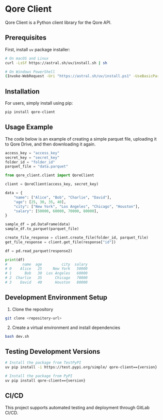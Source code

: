 # Qore Client

Qore Client is a Python client library for the Qore API.

## Prerequisites

First, install `uv` package installer:

```bash
# On macOS and Linux
curl -LsSf https://astral.sh/uv/install.sh | sh

# On Windows PowerShell
(Invoke-WebRequest -Uri "https://astral.sh/uv/install.ps1" -UseBasicParsing).Content | pwsh -Command -
```

## Installation

For users, simply install using pip:

```bash
pip install qore-client
```

## Usage Example

The code below is an example of creating a simple parquet file, uploading it to Qore Drive, and then downloading it again.

```python
access_key = "access_key"
secret_key = "secret_key"
folder_id = "folder_id"
parquet_file = "data.parquet"

from qore_client.client import QoreClient

client = QoreClient(access_key, secret_key)

data = {
    "name": ["Alice", "Bob", "Charlie", "David"],
    "age": [25, 30, 35, 40],
    "city": ["New York", "Los Angeles", "Chicago", "Houston"],
    "salary": [50000, 60000, 70000, 80000],
}

sample_df = pd.DataFrame(data)
sample_df.to_parquet(parquet_file)

create_file_response = client.create_file(folder_id, parquet_file)
get_file_response = client.get_file(response["id"])

df = pd.read_parquet(response2)

print(df)
#       name  age         city  salary
# 0    Alice   25     New York   50000
# 1      Bob   30  Los Angeles   60000
# 2  Charlie   35      Chicago   70000
# 3    David   40      Houston   80000
```

## Development Environment Setup

1. Clone the repository

```bash
git clone <repository-url>
```

2. Create a virtual environment and install dependencies

```bash
bash dev.sh
```

## Testing Development Versions

```bash
# Install the package from TestPyPI
uv pip install -i https://test.pypi.org/simple/ qore-client=={version}

# Install the package from PyPI
uv pip install qore-client=={version}
```

## CI/CD

This project supports automated testing and deployment through GitLab CI/CD.

